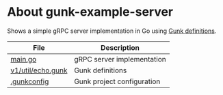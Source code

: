 # About gunk-example-server

Shows a simple gRPC server implementation in Go using [Gunk definitions][gunk].

| File                                   | Description                |
|----------------------------------------|----------------------------|
| [main.go](main.go)                     | gRPC server implementation |
| [v1/util/echo.gunk](v1/util/echo.gunk) | Gunk definitions           |
| [.gunkconfig](.gunkconfig)             | Gunk project configuration |

[gunk]: https://github.com/gunk/gunk
